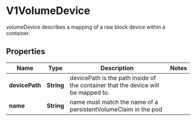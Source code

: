 

# V1VolumeDevice

volumeDevice describes a mapping of a raw block device within a container.
## Properties

Name | Type | Description | Notes
------------ | ------------- | ------------- | -------------
**devicePath** | **String** | devicePath is the path inside of the container that the device will be mapped to. | 
**name** | **String** | name must match the name of a persistentVolumeClaim in the pod | 



